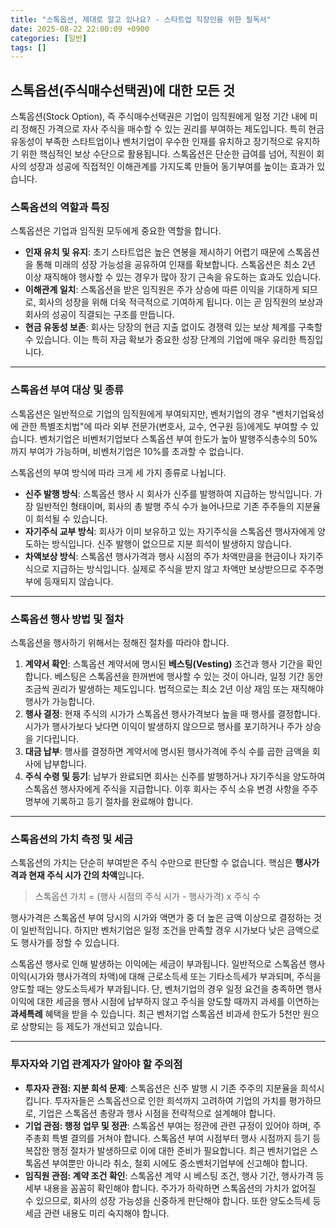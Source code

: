 ```yaml
---
title: "스톡옵션, 제대로 알고 있나요? - 스타트업 직장인을 위한 필독서"
date: 2025-08-22 22:00:09 +0900
categories: [일반]
tags: []
---
```


## 스톡옵션(주식매수선택권)에 대한 모든 것

스톡옵션(Stock Option), 즉 주식매수선택권은 기업이 임직원에게 일정 기간 내에 미리 정해진 가격으로 자사 주식을 매수할 수 있는 권리를 부여하는 제도입니다. 특히 현금 유동성이 부족한 스타트업이나 벤처기업이 우수한 인재를 유치하고 장기적으로 유지하기 위한 핵심적인 보상 수단으로 활용됩니다. 스톡옵션은 단순한 급여를 넘어, 직원이 회사의 성장과 성공에 직접적인 이해관계를 가지도록 만들어 동기부여를 높이는 효과가 있습니다.

### 스톡옵션의 역할과 특징

스톡옵션은 기업과 임직원 모두에게 중요한 역할을 합니다.

* **인재 유치 및 유지**: 초기 스타트업은 높은 연봉을 제시하기 어렵기 때문에 스톡옵션을 통해 미래의 성장 가능성을 공유하여 인재를 확보합니다. 스톡옵션은 최소 2년 이상 재직해야 행사할 수 있는 경우가 많아 장기 근속을 유도하는 효과도 있습니다.
* **이해관계 일치**: 스톡옵션을 받은 임직원은 주가 상승에 따른 이익을 기대하게 되므로, 회사의 성장을 위해 더욱 적극적으로 기여하게 됩니다. 이는 곧 임직원의 보상과 회사의 성공이 직결되는 구조를 만듭니다.
* **현금 유동성 보존**: 회사는 당장의 현금 지출 없이도 경쟁력 있는 보상 체계를 구축할 수 있습니다. 이는 특히 자금 확보가 중요한 성장 단계의 기업에 매우 유리한 특징입니다.

---

### 스톡옵션 부여 대상 및 종류

스톡옵션은 일반적으로 기업의 임직원에게 부여되지만, 벤처기업의 경우 "벤처기업육성에 관한 특별조치법"에 따라 외부 전문가(변호사, 교수, 연구원 등)에게도 부여할 수 있습니다. 벤처기업은 비벤처기업보다 스톡옵션 부여 한도가 높아 발행주식총수의 50%까지 부여가 가능하며, 비벤처기업은 10%를 초과할 수 없습니다.

스톡옵션의 부여 방식에 따라 크게 세 가지 종류로 나뉩니다.

* **신주 발행 방식**: 스톡옵션 행사 시 회사가 신주를 발행하여 지급하는 방식입니다. 가장 일반적인 형태이며, 회사의 총 발행 주식 수가 늘어나므로 기존 주주들의 지분율이 희석될 수 있습니다.
* **자기주식 교부 방식**: 회사가 이미 보유하고 있는 자기주식을 스톡옵션 행사자에게 양도하는 방식입니다. 신주 발행이 없으므로 지분 희석이 발생하지 않습니다.
* **차액보상 방식**: 스톡옵션 행사가격과 행사 시점의 주가 차액만큼을 현금이나 자기주식으로 지급하는 방식입니다. 실제로 주식을 받지 않고 차액만 보상받으므로 주주명부에 등재되지 않습니다.

---

### 스톡옵션 행사 방법 및 절차

스톡옵션을 행사하기 위해서는 정해진 절차를 따라야 합니다.

1.  **계약서 확인**: 스톡옵션 계약서에 명시된 **베스팅(Vesting)** 조건과 행사 기간을 확인합니다. 베스팅은 스톡옵션을 한꺼번에 행사할 수 있는 것이 아니라, 일정 기간 동안 조금씩 권리가 발생하는 제도입니다. 법적으로는 최소 2년 이상 재임 또는 재직해야 행사가 가능합니다.
2.  **행사 결정**: 현재 주식의 시가가 스톡옵션 행사가격보다 높을 때 행사를 결정합니다. 시가가 행사가보다 낮다면 이익이 발생하지 않으므로 행사를 포기하거나 주가 상승을 기다립니다.
3.  **대금 납부**: 행사를 결정하면 계약서에 명시된 행사가격에 주식 수를 곱한 금액을 회사에 납부합니다.
4.  **주식 수령 및 등기**: 납부가 완료되면 회사는 신주를 발행하거나 자기주식을 양도하여 스톡옵션 행사자에게 주식을 지급합니다. 이후 회사는 주식 소유 변경 사항을 주주명부에 기록하고 등기 절차를 완료해야 합니다.

---

### 스톡옵션의 가치 측정 및 세금

스톡옵션의 가치는 단순히 부여받은 주식 수만으로 판단할 수 없습니다. 핵심은 **행사가격과 현재 주식 시가 간의 차액**입니다.

> 스톡옵션 가치 = (행사 시점의 주식 시가 - 행사가격) x 주식 수

행사가격은 스톡옵션 부여 당시의 시가와 액면가 중 더 높은 금액 이상으로 결정하는 것이 일반적입니다. 하지만 벤처기업은 일정 조건을 만족할 경우 시가보다 낮은 금액으로도 행사가를 정할 수 있습니다.

스톡옵션 행사로 인해 발생하는 이익에는 세금이 부과됩니다. 일반적으로 스톡옵션 행사이익(시가와 행사가격의 차액)에 대해 근로소득세 또는 기타소득세가 부과되며, 주식을 양도할 때는 양도소득세가 부과됩니다. 단, 벤처기업의 경우 일정 요건을 충족하면 행사이익에 대한 세금을 행사 시점에 납부하지 않고 주식을 양도할 때까지 과세를 이연하는 **과세특례** 혜택을 받을 수 있습니다. 최근 벤처기업 스톡옵션 비과세 한도가 5천만 원으로 상향되는 등 제도가 개선되고 있습니다. 

---

### 투자자와 기업 관계자가 알아야 할 주의점

* **투자자 관점: 지분 희석 문제**: 스톡옵션은 신주 발행 시 기존 주주의 지분율을 희석시킵니다. 투자자들은 스톡옵션으로 인한 희석까지 고려하여 기업의 가치를 평가하므로, 기업은 스톡옵션 총량과 행사 시점을 전략적으로 설계해야 합니다.
* **기업 관점: 행정 업무 및 정관**: 스톡옵션 부여는 정관에 관련 규정이 있어야 하며, 주주총회 특별 결의를 거쳐야 합니다. 스톡옵션 부여 시점부터 행사 시점까지 등기 등 복잡한 행정 절차가 발생하므로 이에 대한 준비가 필요합니다. 최근 벤처기업은 스톡옵션 부여뿐만 아니라 취소, 철회 시에도 중소벤처기업부에 신고해야 합니다.
* **임직원 관점: 계약 조건 확인**: 스톡옵션 계약 시 베스팅 조건, 행사 기간, 행사가격 등 세부 내용을 꼼꼼히 확인해야 합니다. 주가가 하락하면 스톡옵션의 가치가 없어질 수 있으므로, 회사의 성장 가능성을 신중하게 판단해야 합니다. 또한 양도소득세 등 세금 관련 내용도 미리 숙지해야 합니다.